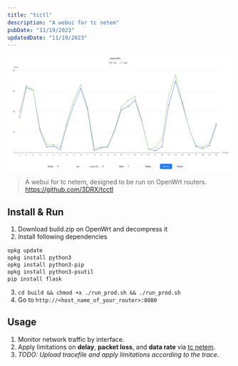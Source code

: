 ```yaml
---
title: "tcctl"
description: "A webui for tc netem"
pubDate: "11/19/2023"
updatedDate: "11/19/2023"
---
```


![tcctl](../../../assets/gagets/tcctl.png)

> A webui for tc netem, designed to be run on OpenWrt routers.  
> https://github.com/3DRX/tcctl

## Install & Run

1. Download build.zip on OpenWrt and decompress it
2. Install following dependencies
```
opkg update
opkg install python3
opkg install python3-pip
opkg install python3-psutil
pip install flask
```
3. `cd build && chmod +x ./run_prod.sh && ./run_prod.sh`
4. Go to `http://<host_name_of_your_router>:8080`

## Usage

1. Monitor network traffic by interface.
2. Apply limitations on **delay**, **packet loss**, and **data rate** via [tc netem](/blog/gadgets/tc_openwrt).
3. *TODO: Upload tracefile and apply limitations according to the trace*.

